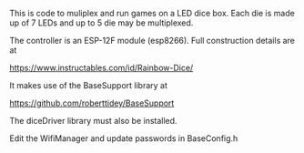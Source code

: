 This is code to muliplex and run games on a LED dice box.
Each die is made up of 7 LEDs and up to 5 die may be multiplexed.

The controller is an ESP-12F module (esp8266).
Full construction details are at 

https://www.instructables.com/id/Rainbow-Dice/

It makes use of the BaseSupport library at

https://github.com/roberttidey/BaseSupport

The diceDriver library must also be installed.

Edit the WifiManager and update passwords in BaseConfig.h